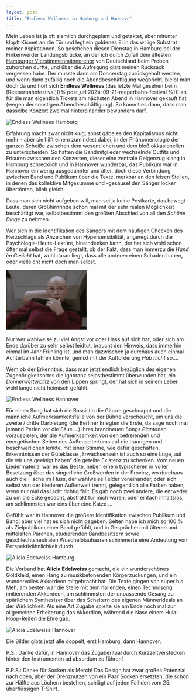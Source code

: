 ```yaml
---
layout: post
title: "Endless Wellness in Hamburg und Hannovr"
---
```


Mein Leben ist ja oft ziemlich durchgeplant und getaktet, aber mitunter klopft Kismet an die Tür und legt ein goldenes Ei in das willige Substrat meiner Aspirationen. So geschehen diesen Dienstag in Hamburg bei der Finkenwerder Landungsbrücke, an der ich durch Zufall dem ältesten [Hamburger Vierstimmenmännerchor](https://www.besser-im-blick.de/nachrichten/life/13385-jahreshauptversammlung-der-harmonie-mit-grossem-optimismus-ins-neue-jahr) von Deutschland beim Proben zuhorchen durfte, und über die Aufregung glatt meinen Rucksack vergessen habe. Der musste dann am Donnerstag zurückgeholt werden, und wenn dann zufällig noch die Abendbeschäftigung wegbricht, bleibt man doch da und hört sich **Endless Wellness** (das letzte Mal gesehen beim [Reeperbahnfestival]({% post_url 2024-09-21-reeperbahn-festival %})) an, für die man eigentlich Tickets am nächsten Abend in Hannover gekauft hat (wegen der sonstigen Abendbeschäftigung). So kommt es dann, dass man dasselbe Konzert zweimal hintereinander bewundern darf.

![Endless Wellness Hamburg](/images/2025-03-21-endless-wellness/endless-wellness-hamburg.jpg)

Erfahrung macht zwar nicht klug, sonst gäbe es den Kapitalismus nicht mehr – aber sie hilft einem zumindest dabei, in der Phänomenologie der ganzen Scheiße zwischen dem wesentlichen und dem bloß okkasionellen zu unterscheiden. So hatten die Bandmitglieder wechselnde Outfits und Frisuren zwischen den Konzerten, dieser eine zentrale Geigenzug klang in Hamburg schrecklich und in Hannover wunderbar, das Publikum war in Hannover ein wenig ausgedünnter und älter, doch diese Verbindung zwischen Band und Publikum über die Texte, merkbar an den leisen Stellen, in denen das kollektive Mitgesumme und -gesäusel den Sänger locker übertönten, blieb gleich.

Dass man sich nicht aufgeben will, man sei ja keine Postkarte, das bewegt Leute, deren Großhirnrinde schon mal mit der sehr realen Möglichkeit beschäftigt war, selbstbestimmt den größten Abschied von all den _Schöne Dinge_ zu nehmen.

Wer sich in die Identifikation des Sängers mit dem häufigen Checken des Herzschlags als Anzeichen von Hypersensibilität, angeregt durch die Psychologie-Heute-Lektüre, hineindenken kann, der hat sich wohl schon öfter mal selbst die Frage gestellt, ob der Fakt, dass man immerzu die _Hand im Gesicht_ hat, wohl daran liegt, dass alle anderen einen Schaden haben, oder vielleicht nicht doch man selbst.

![Facepalm](/images/2025-03-21-endless-wellness/facepalm.gif)

Nur wer wahlweise zu viel Angst vor oder Hass auf sich hat, oder sich am Ende darüber zu sehr selbst leidtut, braucht den Hinweis, dass immerhin einmal im Jahr Frühling ist, und man dazwischen ja durchaus auch einmal Achterbahn fahren könnte, gemixt mit der Aufforderung _Hab nicht so_....

Wem ob der Erkenntnis, dass man jetzt endlich bezüglich des eigenen Zugehörigkeitsortes die Ignoranz selbstbestimmt überwunden hat, ein _Donnerwetterblitz_ von den Lippen springt, der hat sich in seinem Leben wohl lange nicht heimisch gefühlt.

![Endless Wellness Hannover](/images/2025-03-21-endless-wellness/endless-wellness-hannover.jpg)

Für einen Song hat sich die Bassistin die Gitarre geschnappt und die männliche Aufmerksamkeitsfalle von der Bühne verscheucht, um uns die zweite / dritte Darbietung (die Berliner kriegten die Erste, da sage noch mal jemand Perlen vor die Säue …) ihres brandneuen Songs _Plantanen_ vorzuspielen, der die Aufmerksamkeit von den befreienden und energetischen Seiten des Außenseitertums auf die traurigen und beschwerlichen lenkte, mit einer Stimme, wie dafür geschaffen, Erkenntnissen der Güteklasse „Erwachsensein ist auch so eine Lüge, auf die wir uns geeinigt haben“ die geteilte Existenz zu schenken. Vom neuen Liedermaterial war es das Beste, neben einem typischeren in voller Besetzung über das singerliche Großwerden in der Provinz, wo durchaus auch die Fische im Fluss, der wahlweise Felder voneinander, oder sich selbst von der biederen Außenwelt trennt, gelegentlich alle Farben haben, wenn nur mal das Licht richtig fällt. Es gab noch zwei andere, die entweder zu um die Ecke gedacht, abstrakt für mich waren, oder einfach inhaltslos, am schlimmsten war eins über eine Katze …

Gefühlt war in Hannover die größere Identifikation zwischen Publikum und Band, aber viel hat es sich nicht gegeben. Selten habe ich mich so 100 % als Zielpublikum einer Band gefühlt, und in Gesprächen mit älteren und mittelalten Pärchen, studierenden Bandbesitzern sowie geschlechtsneutralen Wuschelblauhaaren schimmerte eine Andeutung von Perspektivähnlichkeit durch.

![Alicia Edelweiss Hamburg](/images/2025-03-21-endless-wellness/edelweiss-hamburg.jpg)

Die Vorband hat **Alicia Edelweiss** gemacht, die ein wunderschönes Goldkleid, einen Hang zu musikbetonenden Körperzuckungen, und ein wundervolles Akkordeon mitgebracht hat. Die Texte gingen von super bis Meh, am besten war die Stelle mit dem hallenden, einen Technosong imitierenden Akkordeon, am schlimmsten der unpassende Gesang zu spärlichem Synthesizer über das Scheitern des eigenen Männerideals an der Wirklichkeit. Als eine Art Zugabe spielte sie am Ende noch mal zur allgemeinen Erheiterung das Akkordion, während die Nase einem Hula-Hoop-Reifen die Ehre gab.

![Alicia Edelweiss Hannover](/images/2025-03-21-endless-wellness/edelweiss-hannover.jpg)

Die Bilder gibts jetzt alle doppelt, erst Hamburg, dann Hannover.

P.S.: Danke dafür, in Hannover das Zugaberitual durch Kurzzeitverstecken hinter den Instrumenten ad absurdum zu führen!

P.P.S.: Danke für Socken als Merch! Das Design hat zwar großes Potenzial nach oben, aber der Grenznutzen von ein Paar Socken ersetzten, die schon zur Hälfte aus Löchern bestehen, schlägt auf jeden Fall den vom 25. überflüssigen T-Shirt.